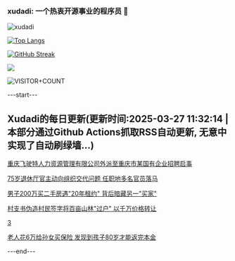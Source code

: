 ### xudadi: 一个热衷开源事业的程序员 👋

![xudadi](https://github-readme-stats-git-masterorgs-github-readme-stats-team.vercel.app/api?username=xudadi)

[![Top Langs](https://github-readme-stats.vercel.app/api/top-langs/?username=xudadi)](https://github.com/anuraghazra/github-readme-stats)

[![GitHub Streak](https://streak-stats.demolab.com?user=xudadi&locale=zh_Hans)](https://git.io/streak-stats)

![](https://raw.githubusercontent.com/xudadi/xudadi/main/assets/github-contribution-grid-snake.svg)

![VISITOR+COUNT](https://komarev.com/ghpvc/?username=xudadi&label=VISITOR+COUNT)


---start---

## Xudadi的每日更新(更新时间:2025-03-27 11:32:14 | 本部分通过Github Actions抓取RSS自动更新, 无意中实现了自动刷绿墙...)

[重庆飞驶特人力资源管理有限公司外派至重庆市某国有企业招聘启事](https://www.gongkaoleida.com/article/2337539)

[75岁退休厅官主动向组织交代问题 任职地多名官员落马](https://m.163.com/news/article/JRJ22KEF05129QAF.html)

[男子200万买二手房遇"20年租约" 背后暗藏另一"买家"](https://m.163.com/news/article/JRJ4VD4H051492T3.html)

[村支书伪造村民签字将百亩山林"过户" 以千万价格转让](https://m.163.com/news/article/JRITH6GL05561G0D.html)

[3](https://m.163.com/touch/news/sub/domestic)

[老人花6万给孙女买保险 发现到孩子80岁才能返完本金](https://m.163.com/news/article/JRIVU02F05561G0D.html)

---end---
